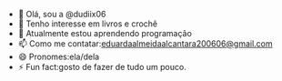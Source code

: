 - 👋 Olá, sou a @dudiix06
- 👀 Tenho interesse em livros e crochê
- 🌱 Atualmente estou aprendendo programação
- 📫 Como me contatar:eduardaalmeidaalcantara200606@gmail.com
- 😄 Pronomes:ela/dela
- ⚡ Fun fact:gosto de fazer de tudo um pouco.

<!---
dudiix06/dudiix06 is a ✨ special ✨ repository because its `README.md` (this file) appears on your GitHub profile.
You can click the Preview link to take a look at your changes.
--->
